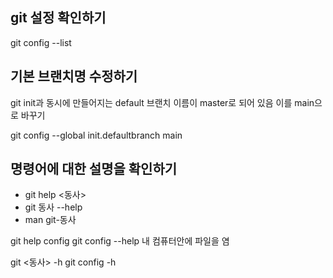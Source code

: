 ## git 설정 확인하기
git config --list

## 기본 브랜치명 수정하기
git init과 동시에 만들어지는 default 브랜치 이름이 master로 되어 있음 이를 main으로 바꾸기

git config --global init.defaultbranch main

## 명령어에 대한 설명을 확인하기
- git help <동사>
- git 동사 --help
- man git-동사

git help config
git config --help
내 컴퓨터안에 파일을 염

git <동사> -h
git config -h












